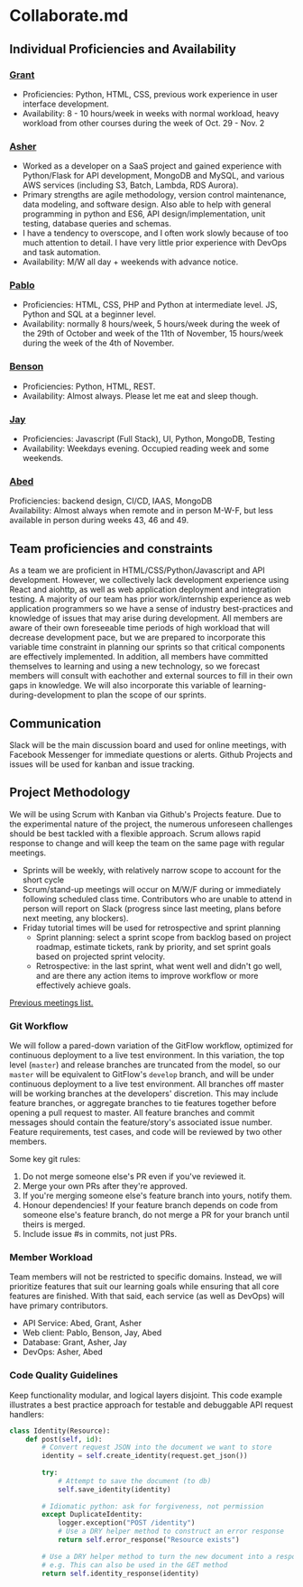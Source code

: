 # Collaborate.md

## Individual Proficiencies and Availability
### [Grant](https://github.com/wonggran)
* Proficiencies: Python, HTML, CSS, previous work experience in user interface development.  
* Availability: 8 - 10 hours/week in weeks with normal workload, heavy workload from other courses during the week of Oct. 29 - Nov. 2

### [Asher](https://github.com/asher-dev)
* Worked as a developer on a SaaS project and gained experience with Python/Flask for API development, MongoDB and MySQL, and various AWS services (including S3, Batch, Lambda, RDS Aurora).
* Primary strengths are agile methodology, version control maintenance, data modeling, and software design. Also able to help with general programming in python and ES6, API design/implementation, unit testing, database queries and schemas.
* I have a tendency to overscope, and I often work slowly because of too much attention to detail. I have very little prior experience with DevOps and task automation.
* Availability: M/W all day + weekends with advance notice.

### [Pablo](https://github.com/pablolluchr)
* Proficiencies: HTML, CSS, PHP and Python at intermediate level. JS, Python and SQL at a beginner level.
* Availability: normally 8 hours/week, 5 hours/week during the week of the 29th of October and week of the 11th of November, 15 hours/week during the week of the 4th of November.

### [Benson](https://github.com/bensonchan)
* Proficiencies: Python, HTML, REST.  
* Availability: Almost always. Please let me eat and sleep though.

### [Jay](https://github.com/JZ6)
* Proficiencies: Javascript (Full Stack), UI, Python, MongoDB, Testing
* Availability: Weekdays evening. Occupied reading week and some weekends.

### [Abed](https://github.com/abedef)
Proficiencies: backend design, CI/CD, IAAS, MongoDB  
Availability: Almost always when remote and in person M-W-F, but less available in person during weeks 43, 46 and 49.

## Team proficiencies and constraints
As a team we are proficient in HTML/CSS/Python/Javascript and API development. However, we collectively lack development experience using React and aiohttp, as well as web application deployment and integration testing. A majority of our team has prior work/internship experience as web application programmers so we have a sense of industry best-practices and knowledge of issues that may arise during development. All members are aware of their own foreseeable time periods of high workload that will decrease development pace, but we are prepared to incorporate this variable time constraint in planning our sprints so that critical components are effectively implemented. In addition, all members have committed themselves to learning and using a new technology, so we forecast members will consult with eachother and external sources to fill in their own gaps in knowledge. We will also incorporate this variable of learning-during-development to plan the scope of our sprints.

## Communication
Slack will be the main discussion board and used for online meetings, with Facebook Messenger for immediate questions or alerts. Github Projects and issues will be used for kanban and issue tracking.

## Project Methodology
We will be using Scrum with Kanban via Github's Projects feature. Due to the experimental nature of the project, the numerous unforeseen challenges should be best tackled with a flexible approach. Scrum allows rapid response to change and will keep the team on the same page with regular meetings.
* Sprints will be weekly, with relatively narrow scope to account for the short cycle
* Scrum/stand-up meetings will occur on M/W/F during or immediately following scheduled class time. Contributors who are unable to attend in person will report on Slack (progress since last meeting, plans before next meeting, any blockers).
* Friday tutorial times will be used for retrospective and sprint planning
  * Sprint planning: select a sprint scope from backlog based on project roadmap, estimate tickets, rank by priority, and set sprint goals based on projected sprint velocity.
  * Retrospective: in the last sprint, what went well and didn't go well, and are there any action items to improve workflow or more effectively achieve goals.

[Previous meetings list.](Meetings.md)

### Git Workflow
We will follow a pared-down variation of the GitFlow workflow, optimized for continuous deployment to a live test environment. In this variation, the top level (`master`) and release branches are truncated from the model, so our `master` will be equivalent to GitFlow's `develop` branch, and will be under continuous deployment to a live test environment. All branches off master will be working branches at the developers' discretion. This may include feature branches, or aggregate branches to tie features together before opening a pull request to master. All feature branches and commit messages should contain the feature/story's associated issue number. Feature requirements, test cases, and code will be reviewed by two other members.

Some key git rules:
1. Do not merge someone else's PR even if you've reviewed it.
2. Merge your own PRs after they're approved.
3. If you're merging someone else's feature branch into yours, notify them.
4. Honour dependencies! If your feature branch depends on code from someone else's feature branch, do not merge a PR for your branch until theirs is merged.
5. Include issue #s in commits, not just PRs.

### Member Workload
Team members will not be restricted to specific domains. Instead, we will prioritize features that suit our learning goals while ensuring that all core features are finished. With that said, each service (as well as DevOps) will have primary contributors.
* API Service: Abed, Grant, Asher
* Web client: Pablo, Benson, Jay, Abed
* Database: Grant, Asher, Jay
* DevOps: Asher, Abed

### Code Quality Guidelines
Keep functionality modular, and logical layers disjoint. This code example illustrates a best practice approach for testable and debuggable API request handlers:
```python
class Identity(Resource):
    def post(self, id):
        # Convert request JSON into the document we want to store
        identity = self.create_identity(request.get_json())
        
        try:
            # Attempt to save the document (to db)
            self.save_identity(identity)
            
        # Idiomatic python: ask for forgiveness, not permission
        except DuplicateIdentity:
            logger.exception("POST /identity")
            # Use a DRY helper method to construct an error response
            return self.error_response("Resource exists")
            
        # Use a DRY helper method to turn the new document into a response
        # e.g. This can also be used in the GET method
        return self.identity_response(identity)
```